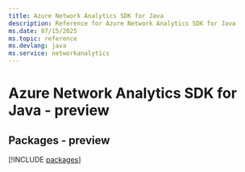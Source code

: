 ```yaml
---
title: Azure Network Analytics SDK for Java
description: Reference for Azure Network Analytics SDK for Java
ms.date: 07/15/2025
ms.topic: reference
ms.devlang: java
ms.service: networkanalytics
---
```

# Azure Network Analytics SDK for Java - preview
## Packages - preview
[!INCLUDE [packages](network-analytics-index.md)]